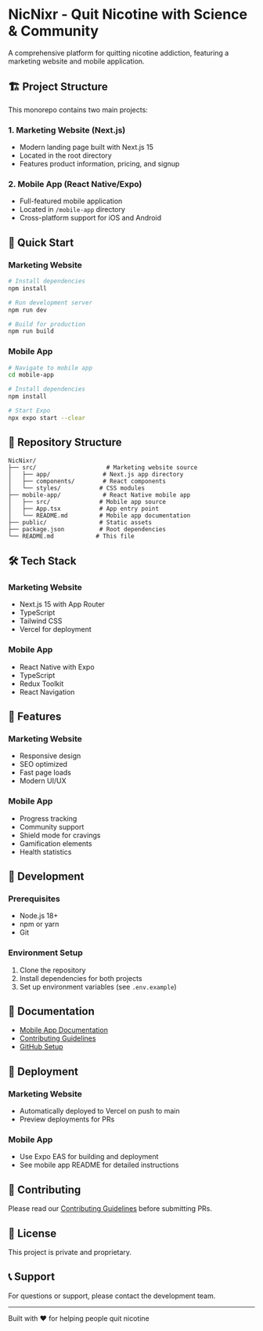 # NicNixr - Quit Nicotine with Science & Community

A comprehensive platform for quitting nicotine addiction, featuring a marketing website and mobile application.

## 🏗️ Project Structure

This monorepo contains two main projects:

### 1. Marketing Website (Next.js)
- Modern landing page built with Next.js 15
- Located in the root directory
- Features product information, pricing, and signup

### 2. Mobile App (React Native/Expo)
- Full-featured mobile application
- Located in `/mobile-app` directory
- Cross-platform support for iOS and Android

## 🚀 Quick Start

### Marketing Website
```bash
# Install dependencies
npm install

# Run development server
npm run dev

# Build for production
npm run build
```

### Mobile App
```bash
# Navigate to mobile app
cd mobile-app

# Install dependencies
npm install

# Start Expo
npx expo start --clear
```

## 📁 Repository Structure

```
NicNixr/
├── src/                    # Marketing website source
│   ├── app/               # Next.js app directory
│   ├── components/        # React components
│   └── styles/           # CSS modules
├── mobile-app/            # React Native mobile app
│   ├── src/              # Mobile app source
│   ├── App.tsx           # App entry point
│   └── README.md         # Mobile app documentation
├── public/               # Static assets
├── package.json          # Root dependencies
└── README.md            # This file
```

## 🛠️ Tech Stack

### Marketing Website
- Next.js 15 with App Router
- TypeScript
- Tailwind CSS
- Vercel for deployment

### Mobile App
- React Native with Expo
- TypeScript
- Redux Toolkit
- React Navigation

## 📱 Features

### Marketing Website
- Responsive design
- SEO optimized
- Fast page loads
- Modern UI/UX

### Mobile App
- Progress tracking
- Community support
- Shield mode for cravings
- Gamification elements
- Health statistics

## 🔧 Development

### Prerequisites
- Node.js 18+
- npm or yarn
- Git

### Environment Setup
1. Clone the repository
2. Install dependencies for both projects
3. Set up environment variables (see `.env.example`)

## 📝 Documentation

- [Mobile App Documentation](./mobile-app/README.md)
- [Contributing Guidelines](./CONTRIBUTING.md)
- [GitHub Setup](./GITHUB_SETUP.md)

## 🚀 Deployment

### Marketing Website
- Automatically deployed to Vercel on push to main
- Preview deployments for PRs

### Mobile App
- Use Expo EAS for building and deployment
- See mobile app README for detailed instructions

## 🤝 Contributing

Please read our [Contributing Guidelines](./CONTRIBUTING.md) before submitting PRs.

## 📄 License

This project is private and proprietary.

## 📞 Support

For questions or support, please contact the development team.

---

Built with ❤️ for helping people quit nicotine
